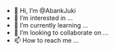 - 👋 Hi, I’m @AbankJuki
- 👀 I’m interested in ...
- 🌱 I’m currently learning ...
- 💞️ I’m looking to collaborate on ...
- 📫 How to reach me ...

<!---
AbankJuki/AbankJuki is a ✨ special ✨ repository because its `README.md` (this file) appears on your GitHub profile.
You can click the Preview link to take a look at your changes.
--->
